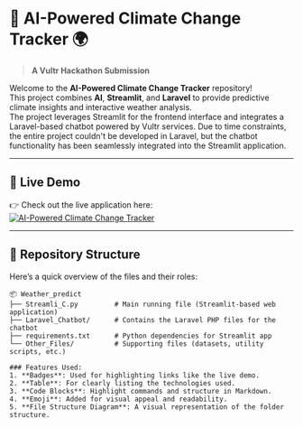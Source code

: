 # 🌟 AI-Powered Climate Change Tracker 🌍  
> **A Vultr Hackathon Submission**

Welcome to the **AI-Powered Climate Change Tracker** repository!  
This project combines **AI**, **Streamlit**, and **Laravel** to provide predictive climate insights and interactive weather analysis.  
The project leverages Streamlit for the frontend interface and integrates a Laravel-based chatbot powered by Vultr services. Due to time constraints, the entire project couldn't be developed in Laravel, but the chatbot functionality has been seamlessly integrated into the Streamlit application.


---

## 🚀 **Live Demo**  
👉 Check out the live application here:  
[![AI-Powered Climate Change Tracker](https://img.shields.io/badge/Live_App-Click_Here-brightgreen?style=for-the-badge&logo=streamlit)](https://weatherpre.streamlit.app/)  

---

## 📂 **Repository Structure**  
Here’s a quick overview of the files and their roles:  

```plaintext
📦 Weather_predict
├── Streamli_C.py         # Main running file (Streamlit-based web application)
├── Laravel_Chatbot/      # Contains the Laravel PHP files for the chatbot
├── requirements.txt      # Python dependencies for Streamlit app
└── Other_Files/          # Supporting files (datasets, utility scripts, etc.)

### Features Used:
1. **Badges**: Used for highlighting links like the live demo.
2. **Table**: For clearly listing the technologies used.
3. **Code Blocks**: Highlight commands and structure in Markdown.
4. **Emoji**: Added for visual appeal and readability.
5. **File Structure Diagram**: A visual representation of the folder structure.


